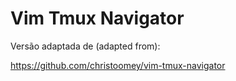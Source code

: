 Vim Tmux Navigator
==================

Versão adaptada de (adapted from): 

https://github.com/christoomey/vim-tmux-navigator
